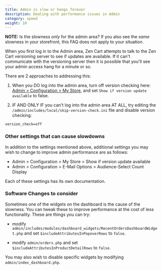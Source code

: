 ```yaml
---
title: Admin is slow or hangs forever 
description: Dealing with performance issues in Admin 
category: speed
weight: 10
---
```


**NOTE:** Is the slowness *only* for the admin area? If you also see the *same* slowness in your storefront, this FAQ does not apply to your situation.

When you first log in to the Admin area, Zen Cart attempts to talk to the Zen Cart versioning server to see if updates are available. If it can't communicate with the versioning server then it is possible that you'll see your admin access hang for a minute or so.

There are 2 approaches to addressing this:

1. When you DO log into the admin area, turn off version checking here:
[Admin > Configuration > My Store](/user/admin_pages/configuration/configuration_mystore/), and set `Show if version update available` to false. 



2. IF AND ONLY IF you can't log into the admin area AT ALL, try editing the `/admin/includes/local/skip-version-check.ini` file and disable version checking: 

```
version_check=off
```

### Other settings that can cause slowdowns
In addition to the settings mentioned above, additional settings you may wish to change to improve admin performance are as follows:

- Admin > Configuration > My Store > Show if version update available
- Admin > Configuration > E-Mail Options > Audience-Select Count Display

Each of these settings has its own documentation.

### Software Changes to consider 
Sometimes one of the widgets on the dashboard is the cause of the slowness.  You can tweak these to improve performance at the cost of less functionality.  These are things you can try: 

- modify `admin/includes/modules/dashboard_widgets/RecentOrdersDashboardWidget.php` and set `$includeAttributesInPopoverRows` to `false`.

- modify `admin/orders.php` and set `$includeAttributesInProductDetailRows` to `false`. 


You may also wish to disable specific widgets by modifying `admin/index_dashboard.php`.



